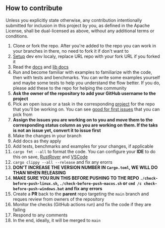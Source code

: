 ## How to contribute

Unless you explicitly state otherwise, any contribution intentionally submitted for inclusion in this project by you, as defined in the Apache License, shall be dual-licensed as above, without any additional terms or conditions.

1. Clone or fork the repo. After you're added to the repo you can work in your branches in there, no need to fork it if don't want to
2. [Setup](https://github.com/radumarias/rencfs?tab=readme-ov-file#locally) dev env localy, replace URL repo with your fork URL if you forked it
3. Read the [docs](https://github.com/radumarias/rencfs) and [lib docs](https://docs.rs/rencfs/latest/rencfs)
4. Run and become familiar with examples to familiarize with the code, then with tests and benchmarks. You can write some examples yourself and maybe some tests to help you understand the flow better. If you do, please add these to the repo for helping the community
5. **Ask the owner of the repository to add your GitHub username to the project** 
6. Pick an open issue or a task in the corresponding [project](https://github.com/users/radumarias/projects/1) for the repo that you'll be working on. You can see [good for first issues](https://github.com/radumarias/rencfs/issues?q=is%3Aissue+is%3Aopen+label%3A%22good+first+issue%22) that you can pick from
7. **Assign the issues you are working on to you and move them to the corresponding status column as you are working on them. If the taks is not an issue yet, convert it to issue first**
8. Make the changes in your branch
9. Add docs as they apply
10. Add tests, benchmarks and examples for your changes, if applicable
11. `cargo fmt --all` to format the code. You can configure your **IDE** to do this on
   save, [RustRover](https://www.jetbrains.com/help/rust/rustfmt.html)
   and [VSCode](https://code.visualstudio.com/docs/languages/rust#_formatting)
12. `cargo clippy --all --release` and fix any erorrs
13. **DON'T INCREASE THE VERSION NUMBER IN `Cargo.toml`, WE WILL DO THAN WHEN RELEASING**
14. **MAKE SURE YOU RUN THIS BEFORE PUSHING TO THE REPO `./check-before-push-linux.sh`, `./check-before-push-macos.sh` or `cmd /c check-before-push-windows.bat` and fix any errors**
15. Create a **PR** back to the **parent** repo targeting the `main` branch and reques review from owners of the repository
16. Monitor the checks (GitHub actions run) and fix the code if they are failing
17. Respond to any comments
18. In the end, ideally, it will be merged to `main`
